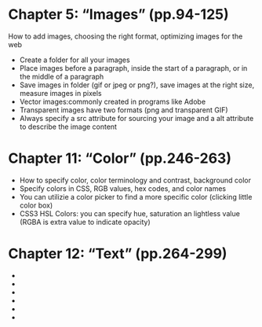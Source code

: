 # Chapter 5: “Images” (pp.94-125) <br>
How to add images, choosing the right format, optimizing images for the web
- Create a folder for all your images<br>
- Place images before a paragraph, inside the start of a paragraph, or in the middle of a paragraph<br>
- Save images in folder (gif or jpeg or png?), save images at the right size, measure images in pixels<br>
- Vector images:commonly created in programs like Adobe <br>
- Transparent images have two formats (png and transparent GIF)<br>
- Always specify a src attribute for sourcing your image and a alt attribute to describe the image content<br>
# Chapter 11: “Color” (pp.246-263) <br>
- How to specify color, color terminology and contrast, background color<br>
- Specify colors in CSS, RGB values, hex codes, and color names<br>
- You can utilizie a color picker to find a more specific color (clicking little color box)<br>
- CSS3 HSL Colors: you can specify hue, saturation an lightless value (RGBA is extra value to indicate opacity)<br>
# Chapter 12: “Text” (pp.264-299) <br>
- <br>
- <br>
- <br>
- <br>
- <br>
- <br>
